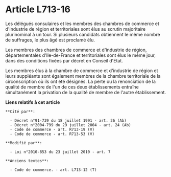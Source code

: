 # Article L713-16

Les délégués consulaires et les membres des chambres de commerce et d'industrie de région et territoriales sont élus au
scrutin majoritaire plurinominal à un tour. Si plusieurs candidats obtiennent le même nombre de suffrages, le plus âgé est
proclamé élu.

Les membres des chambres de commerce et d'industrie de région, départementales d'Ile-de-France et territoriales sont élus le
même jour, dans des conditions fixées par décret en Conseil d'Etat.

Les membres élus à la chambre de commerce et d'industrie de région et leurs suppléants sont également membres de la chambre
territoriale de la circonscription où ils ont été désignés. La perte ou la renonciation de la qualité de membre de l'un de
ces deux établissements entraîne simultanément la privation de la qualité de membre de l'autre établissement.

**Liens relatifs à cet article**

	**Cité par**:

	  - Décret n°91-739 du 18 juillet 1991 - art. 26 (Ab)
	  - Décret n°2004-799 du 29 juillet 2004 - art. 24 (Ab)
	  - Code de commerce - art. R713-19 (V)
	  - Code de commerce - art. R713-53 (V)

	**Modifié par**:

	  - Loi n°2010-853 du 23 juillet 2010 - art. 7

	**Anciens textes**:

	  - Code de commerce. - art. L713-12 (T)
